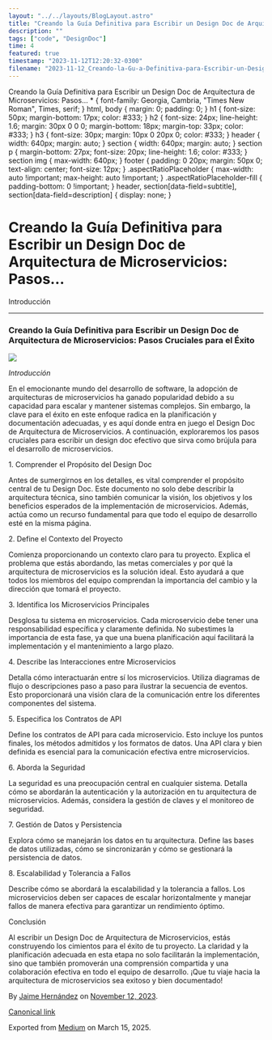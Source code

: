 ```yaml
---
layout: "../../layouts/BlogLayout.astro"
title: "Creando la Guía Definitiva para Escribir un Design Doc de Arquitectura de Microservicios"
description: ""
tags: ["code", "DesignDoc"]
time: 4
featured: true
timestamp: "2023-11-12T12:20:32-0300"
filename: "2023-11-12_Creando-la-Gu-a-Definitiva-para-Escribir-un-Design-Doc-de-Arquitectura-de-Microservicios--Pasos--8c8203cbc762"
---
```


Creando la Guía Definitiva para Escribir un Design Doc de Arquitectura de Microservicios: Pasos… \* { font-family: Georgia, Cambria, "Times New Roman", Times, serif; } html, body { margin: 0; padding: 0; } h1 { font-size: 50px; margin-bottom: 17px; color: #333; } h2 { font-size: 24px; line-height: 1.6; margin: 30px 0 0 0; margin-bottom: 18px; margin-top: 33px; color: #333; } h3 { font-size: 30px; margin: 10px 0 20px 0; color: #333; } header { width: 640px; margin: auto; } section { width: 640px; margin: auto; } section p { margin-bottom: 27px; font-size: 20px; line-height: 1.6; color: #333; } section img { max-width: 640px; } footer { padding: 0 20px; margin: 50px 0; text-align: center; font-size: 12px; } .aspectRatioPlaceholder { max-width: auto !important; max-height: auto !important; } .aspectRatioPlaceholder-fill { padding-bottom: 0 !important; } header, section\[data-field=subtitle\], section\[data-field=description\] { display: none; }

Creando la Guía Definitiva para Escribir un Design Doc de Arquitectura de Microservicios: Pasos…
================================================================================================

Introducción

* * *

### Creando la Guía Definitiva para Escribir un Design Doc de Arquitectura de Microservicios: Pasos Cruciales para el Éxito

![](https://cdn-images-1.medium.com/max/800/0*__ufsaE7By3PWJxZ.png)

_Introducción_

En el emocionante mundo del desarrollo de software, la adopción de arquitecturas de microservicios ha ganado popularidad debido a su capacidad para escalar y mantener sistemas complejos. Sin embargo, la clave para el éxito en este enfoque radica en la planificación y documentación adecuadas, y es aquí donde entra en juego el Design Doc de Arquitectura de Microservicios. A continuación, exploraremos los pasos cruciales para escribir un design doc efectivo que sirva como brújula para el desarrollo de microservicios.

1\. Comprender el Propósito del Design Doc

Antes de sumergirnos en los detalles, es vital comprender el propósito central de tu Design Doc. Este documento no solo debe describir la arquitectura técnica, sino también comunicar la visión, los objetivos y los beneficios esperados de la implementación de microservicios. Además, actúa como un recurso fundamental para que todo el equipo de desarrollo esté en la misma página.

2\. Define el Contexto del Proyecto

Comienza proporcionando un contexto claro para tu proyecto. Explica el problema que estás abordando, las metas comerciales y por qué la arquitectura de microservicios es la solución ideal. Esto ayudará a que todos los miembros del equipo comprendan la importancia del cambio y la dirección que tomará el proyecto.

3\. Identifica los Microservicios Principales

Desglosa tu sistema en microservicios. Cada microservicio debe tener una responsabilidad específica y claramente definida. No subestimes la importancia de esta fase, ya que una buena planificación aquí facilitará la implementación y el mantenimiento a largo plazo.

4\. Describe las Interacciones entre Microservicios

Detalla cómo interactuarán entre sí los microservicios. Utiliza diagramas de flujo o descripciones paso a paso para ilustrar la secuencia de eventos. Esto proporcionará una visión clara de la comunicación entre los diferentes componentes del sistema.

5\. Especifica los Contratos de API

Define los contratos de API para cada microservicio. Esto incluye los puntos finales, los métodos admitidos y los formatos de datos. Una API clara y bien definida es esencial para la comunicación efectiva entre microservicios.

6\. Aborda la Seguridad

La seguridad es una preocupación central en cualquier sistema. Detalla cómo se abordarán la autenticación y la autorización en tu arquitectura de microservicios. Además, considera la gestión de claves y el monitoreo de seguridad.

7\. Gestión de Datos y Persistencia

Explora cómo se manejarán los datos en tu arquitectura. Define las bases de datos utilizadas, cómo se sincronizarán y cómo se gestionará la persistencia de datos.

8\. Escalabilidad y Tolerancia a Fallos

Describe cómo se abordará la escalabilidad y la tolerancia a fallos. Los microservicios deben ser capaces de escalar horizontalmente y manejar fallos de manera efectiva para garantizar un rendimiento óptimo.

Conclusión

Al escribir un Design Doc de Arquitectura de Microservicios, estás construyendo los cimientos para el éxito de tu proyecto. La claridad y la planificación adecuada en esta etapa no solo facilitarán la implementación, sino que también promoverán una comprensión compartida y una colaboración efectiva en todo el equipo de desarrollo. ¡Que tu viaje hacia la arquitectura de microservicios sea exitoso y bien documentado!

By [Jaime Hernández](https://medium.com/@devjaime) on [November 12, 2023](https://medium.com/p/8c8203cbc762).

[Canonical link](https://medium.com/@devjaime/creando-la-gu%C3%ADa-definitiva-para-escribir-un-design-doc-de-arquitectura-de-microservicios-pasos-8c8203cbc762)

Exported from [Medium](https://medium.com) on March 15, 2025.